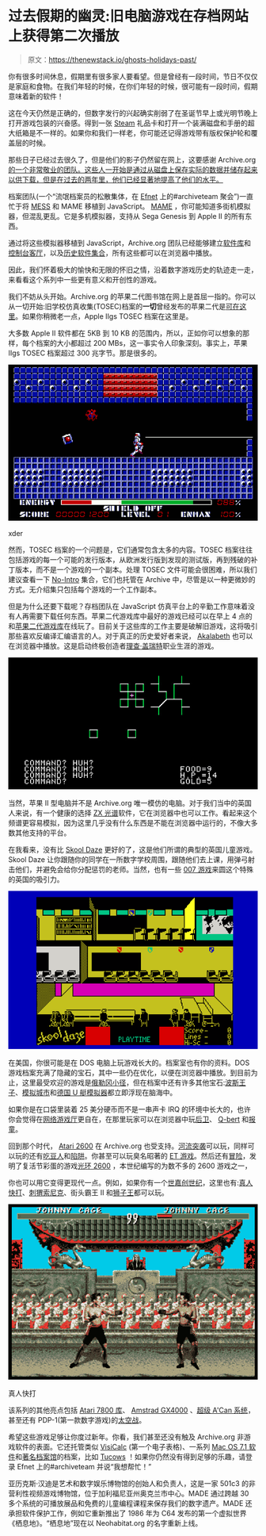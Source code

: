# 过去假期的幽灵:旧电脑游戏在存档网站上获得第二次播放

> 原文：<https://thenewstack.io/ghosts-holidays-past/>

你有很多时间休息，假期里有很多家人要看望。但是曾经有一段时间，节日不仅仅是家庭和食物。在我们年轻的时候，在你们年轻的时候，很可能有一段时间，假期意味着新的软件！

这在今天仍然是正确的，但数字发行的兴起确实削弱了在圣诞节早上或光明节晚上打开游戏包装的兴奋感。得到一张 [Steam](http://store.steampowered.com/) 礼品卡和打开一个装满磁盘和手册的超大纸箱是不一样的。如果你和我们一样老，你可能还记得游戏带有版权保护轮和覆盖层的时候。

那些日子已经过去很久了，但是他们的影子仍然留在网上，这要感谢 Archive.org[的一个非常敬业的团队。这些人一开始是通过](https://archive.org/)[从磁盘上保存实际的数据并储存起来以供下载，但是在过去的两年里，他们已经显著地提高了他们的水平。](https://archive.org/details/tosec)

档案团队(一个“流氓档案员的松散集体，在 [Efnet](http://www.efnet.org/) 上的#archiveteam 聚会”)一直忙于将 [MESS](https://github.com/jsmess/jsmess) 和 MAME 移植到 JavaScript。 [MAME](https://archive.org/details/emularity_engine_jsmame) ，你可能知道多街机模拟器，但混乱更乱。它是多机模拟器，支持从 Sega Genesis 到 Apple II 的所有东西。

通过将这些模拟器移植到 JavaScript，Archive.org 团队已经能够建立[软件库](https://archive.org/details/softwarelibrary)和[控制台客厅](https://archive.org/details/consolelivingroom)，以及[历史软件集合](https://archive.org/details/historicalsoftware)，所有这些都可以在浏览器中播放。

因此，我们怀着极大的愉快和无限的怀旧之情，沿着数字游戏历史的轨迹走一走，来看看这个系列中一些更有意义和开创性的游戏。

我们不妨从头开始。Archive.org 的苹果二代图书馆在网上是首屈一指的。你可以从一切开始:旧学校仿真收集(TOSEC)档案的**一切**曾经发布的苹果二代是[可在这里](https://archive.org/details/Apple_2_TOSEC_2012_04_23)。如果你稍微老一点，Apple IIgs TOSEC 档案在这里是。

大多数 Apple II 软件都在 5KB 到 10 KB 的范围内，所以，正如你可以想象的那样，每个档案的大小都超过 200 MBs，这一事实令人印象深刻。事实上，苹果 IIgs TOSEC 档案超过 300 兆字节。那是很多的。

[![](img/cd2f27221e0fce0e1496cad37837c869.png)](https://archive.org/details/msdos_Thexder_1987)

xder

然而，TOSEC 档案的一个问题是，它们通常包含太多的内容。TOSEC 档案往往包括游戏的每一个可能的发行版本，从欧洲发行版到发现的测试版，再到残破的补丁版本，而不是一个游戏的一个副本。处理 TOSEC 文件可能会很困难，所以我们建议查看一下 [No-Intro](https://archive.org/details/No-Intro-Collection_2016-09-06) 集合，它们也托管在 Archive 中，尽管是以一种更微妙的方式。无介绍集只包括每个游戏的一个工作副本。

但是为什么还要下载呢？存档团队在 JavaScript 仿真平台上的辛勤工作意味着没有人再需要下载任何东西。苹果二代游戏库中最好的游戏已经可以在早上 4 点的和[苹果二代游戏库](https://archive.org/details/softwarelibrary_apple_games)在线玩了。目前关于这些库的工作主要是破解旧游戏，这将吸引那些喜欢反编译汇编语言的人。对于真正的历史爱好者来说， [Akalabeth](https://archive.org/details/Akalabeth_1980_California_Pacific_Computer) 也可以在浏览器中播放。这是启动终极创造者[理查·盖瑞特](https://richardgarriott.com/)职业生涯的游戏。

[![](img/4d3bd89805c3d365d673a83c37109ed7.png)](https://archive.org/details/Akalabeth_1980_California_Pacific_Computer)

当然，苹果 II 型电脑并不是 Archive.org 唯一模仿的电脑。对于我们当中的英国人来说，有一个健康的选择 [ZX 光谱](https://archive.org/details/softwarelibrary_zx_spectrum)软件，它在浏览器中也可以工作。看起来这个频谱更容易模拟，因为这里几乎没有什么东西是不能在浏览器中运行的，不像大多数其他支持的平台。

在我看来，没有比 [Skool Daze](https://archive.org/details/zx_Skool_Daze_1985_Microsphere_a) 更好的了，这是他们所谓的典型的英国儿童游戏。Skool Daze 让你跟随你的同学在一所数字学校周围，跟随他们去上课，用弹弓射击他们，并避免会给你分配惩罚的老师。当然，也有一些 [007 游戏](https://archive.org/details/zx_007_Live_and_Let_Die_1988_Domark)来圆这个特殊的英国的吸引力。

[![](img/4d7eb7c979eb02ae94e38544931a9098.png)](https://archive.org/details/zx_Skool_Daze_1985_Microsphere_a)

在美国，你很可能是在 DOS 电脑上玩游戏长大的。档案室也有你的资料。DOS 游戏档案充满了隐藏的宝石，其中一些仍在优化，以便在浏览器中播放。到目前为止，这里最受欢迎的游戏是[俄勒冈小径](https://archive.org/details/msdos_Oregon_Trail_The_1990)，但在档案中还有许多其他宝石:[波斯王子](https://archive.org/details/msdos_Prince_of_Persia_1990)、[模拟城市](https://archive.org/details/msdos_SimCity_1989)和[德国 U 艇模拟器](https://archive.org/details/msdos_Das_Boot_German_U-Boat_Simulation_1990)都立即浮现在脑海中。

如果你是在口袋里装着 25 美分硬币而不是一串声卡 IRQ 的环境中长大的，也许你会觉得在[网络游戏厅](https://archive.org/details/internetarcade)更自在，在那里玩家可以在浏览器中玩[后卫](https://archive.org/details/arcade_defender)、 [Q-bert](https://archive.org/details/internetarcade) 和[报童](https://archive.org/details/arcade_paperboy)。

回到那个时代， [Atari 2600](https://archive.org/details/atari_2600_library) 在 Archive.org 也受支持。[河流突袭](https://archive.org/details/atari_2600_river_raid_1982_activision_carol_shaw_ax-020_ax-020-04)可以玩，同样可以玩的还有[吃豆人](https://archive.org/details/PacMan1981Atari)和[陷阱](https://archive.org/details/Pitfall_Activision_1982)。你甚至可以玩臭名昭著的 [ET 游戏](https://archive.org/details/E.T._The_Extra-Terrestrial_1982_Atari_NTSC)。然后还有[冒险](https://archive.org/details/atari_2600_adventure)，发明了复活节彩蛋的游戏[光环 2600](https://archive.org/details/atari_2600_halo_2600) ，本世纪编写的为数不多的 2600 游戏之一，

你也可以用它变得更现代一点。例如，如果你有一个[世嘉创世纪](https://archive.org/details/sega_genesis_library)，这里也有:[真人快打](https://archive.org/details/sg_Mortal_Kombat_1992_Acclaim_Arena_Entertainment_Midway_Probe)、[刺猬索尼克](https://archive.org/details/sg_Sonic_the_Hedgehog_Rev_1_1991_Sega_JP-KR_en)、街头霸王 II 和[狮子王](https://archive.org/details/sg_Lion_King_The_1994_Virgin)都可以玩。

[![](img/dfa0a493735a305dd2b99cf172c555e1.png)](https://archive.org/details/sg_Mortal_Kombat_1992_Acclaim_Arena_Entertainment_Midway_Probe)

真人快打

该系列的其他亮点包括 [Atari 7800 库](https://archive.org/details/atari_7800_library)、 [Amstrad GX4000](https://archive.org/details/gx4000_library) 、[超级 A'Can 系统](https://archive.org/details/superacan_library)，甚至还有 PDP-1(第一款数字游戏)的[太空战](https://archive.org/details/pdp1_spacewar)。

希望这些游戏足够让你度过新年。你看，我们甚至还没有触及 Archive.org 非游戏软件的表面。它还托管类似 [VisiCalc](https://archive.org/details/VisiCalc_1979_SoftwareArts) (第一个电子表格)、一系列 [Mac OS 7.1 软件](https://archive.org/details/softwarelibrary_mac)和[著名档案馆](https://archive.org/details/softwaresites)的档案，比如 [Tucows](https://archive.org/details/tucows) ！如果你仍然没有得到足够的乐趣，请登录 Efnet 上的#archiveteam 并说“我想帮忙！”

亚历克斯·汉迪是艺术和数字娱乐博物馆的创始人和负责人，这是一家 501c3 的非营利性视频游戏博物馆，位于加利福尼亚州奥克兰市中心。MADE 通过跨越 30 多个系统的可播放展品和免费的儿童编程课程来保存我们的数字遗产。MADE 还承担软件保护工作，例如它重新推出了 1986 年为 C64 发布的第一个虚拟世界《栖息地》。“栖息地”现在以 Neohabitat.org 的名字重新上线。

<svg xmlns:xlink="http://www.w3.org/1999/xlink" viewBox="0 0 68 31" version="1.1"><title>Group</title> <desc>Created with Sketch.</desc></svg>